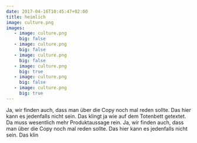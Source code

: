 ```yaml
---
date: 2017-04-16T10:45:47+02:00
title: heimlich
image: culture.png
images: 
   - image: culture.png
     big: false
   - image: culture.png
     big: false
   - image: culture.png
     big: false
   - image: culture.png
     big: true   
   - image: culture.png
     big: false
   - image: culture.png
     big: true
---
```


Ja, wir finden auch, dass man über die Copy noch mal reden sollte. Das hier kann es jedenfalls nicht sein. Das klingt ja wie auf dem Totenbett getextet. Da muss wesentlich mehr Produktaussage rein. Ja, wir finden auch, dass man über die Copy noch mal reden sollte. Das hier kann es jedenfalls nicht sein. Das klin